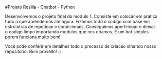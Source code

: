 #Projeto Resilia - Chatbot - Python


Desenvolvemos o projeto final do modulo 1. Consiste em colocar em pratica tudo o que aprendemos ate agora. Fizemos todo o codigo com base em estrututras de repeticao e condicionais. Conseguimos aperfeicoar e deixar o codigo limpo importando modulos que nos criamos. É um bot simples porem funciona muito bem!

Você pode conferir em detalhes todo o processo de criacao olhando nosso repositorio. Bom proveito! :)
